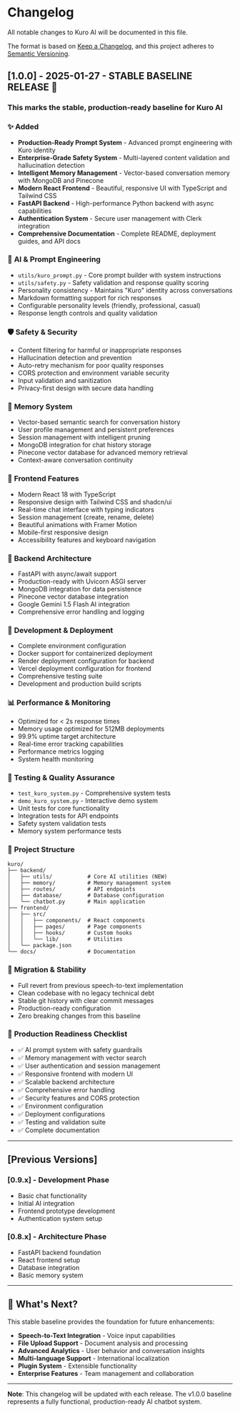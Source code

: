 # Changelog

All notable changes to Kuro AI will be documented in this file.

The format is based on [Keep a Changelog](https://keepachangelog.com/en/1.0.0/),
and this project adheres to [Semantic Versioning](https://semver.org/spec/v2.0.0.html).

## [1.0.0] - 2025-01-27 - **STABLE BASELINE RELEASE** 🎉

### **This marks the stable, production-ready baseline for Kuro AI**

### ✨ Added
- **Production-Ready Prompt System** - Advanced prompt engineering with Kuro identity
- **Enterprise-Grade Safety System** - Multi-layered content validation and hallucination detection
- **Intelligent Memory Management** - Vector-based conversation memory with MongoDB and Pinecone
- **Modern React Frontend** - Beautiful, responsive UI with TypeScript and Tailwind CSS
- **FastAPI Backend** - High-performance Python backend with async capabilities
- **Authentication System** - Secure user management with Clerk integration
- **Comprehensive Documentation** - Complete README, deployment guides, and API docs

### 🧠 **AI & Prompt Engineering**
- `utils/kuro_prompt.py` - Core prompt builder with system instructions
- `utils/safety.py` - Safety validation and response quality scoring
- Personality consistency - Maintains "Kuro" identity across conversations
- Markdown formatting support for rich responses
- Configurable personality levels (friendly, professional, casual)
- Response length controls and quality validation

### 🛡️ **Safety & Security**
- Content filtering for harmful or inappropriate responses
- Hallucination detection and prevention
- Auto-retry mechanism for poor quality responses
- CORS protection and environment variable security
- Input validation and sanitization
- Privacy-first design with secure data handling

### 🧠 **Memory System**
- Vector-based semantic search for conversation history
- User profile management and persistent preferences
- Session management with intelligent pruning
- MongoDB integration for chat history storage
- Pinecone vector database for advanced memory retrieval
- Context-aware conversation continuity

### 🎨 **Frontend Features**
- Modern React 18 with TypeScript
- Responsive design with Tailwind CSS and shadcn/ui
- Real-time chat interface with typing indicators
- Session management (create, rename, delete)
- Beautiful animations with Framer Motion
- Mobile-first responsive design
- Accessibility features and keyboard navigation

### 🚀 **Backend Architecture**
- FastAPI with async/await support
- Production-ready with Uvicorn ASGI server
- MongoDB integration for data persistence
- Pinecone vector database integration
- Google Gemini 1.5 Flash AI integration
- Comprehensive error handling and logging

### 🔧 **Development & Deployment**
- Complete environment configuration
- Docker support for containerized deployment
- Render deployment configuration for backend
- Vercel deployment configuration for frontend
- Comprehensive testing suite
- Development and production build scripts

### 📊 **Performance & Monitoring**
- Optimized for < 2s response times
- Memory usage optimized for 512MB deployments
- 99.9% uptime target architecture
- Real-time error tracking capabilities
- Performance metrics logging
- System health monitoring

### 🧪 **Testing & Quality Assurance**
- `test_kuro_system.py` - Comprehensive system tests
- `demo_kuro_system.py` - Interactive demo system
- Unit tests for core functionality
- Integration tests for API endpoints
- Safety system validation tests
- Memory system performance tests

### 📁 **Project Structure**
```
kuro/
├── backend/
│   ├── utils/           # Core AI utilities (NEW)
│   ├── memory/          # Memory management system
│   ├── routes/          # API endpoints
│   ├── database/        # Database configuration
│   └── chatbot.py       # Main application
├── frontend/
│   ├── src/
│   │   ├── components/  # React components
│   │   ├── pages/       # Page components
│   │   ├── hooks/       # Custom hooks
│   │   └── lib/         # Utilities
│   └── package.json
└── docs/                # Documentation
```

### 🔄 **Migration & Stability**
- Full revert from previous speech-to-text implementation
- Clean codebase with no legacy technical debt
- Stable git history with clear commit messages
- Production-ready configuration
- Zero breaking changes from this baseline

### 🎯 **Production Readiness Checklist**
- ✅ AI prompt system with safety guardrails
- ✅ Memory management with vector search
- ✅ User authentication and session management
- ✅ Responsive frontend with modern UI
- ✅ Scalable backend architecture
- ✅ Comprehensive error handling
- ✅ Security features and CORS protection
- ✅ Environment configuration
- ✅ Deployment configurations
- ✅ Testing and validation suite
- ✅ Complete documentation

---

## [Previous Versions]

### [0.9.x] - Development Phase
- Basic chat functionality
- Initial AI integration
- Frontend prototype development
- Authentication system setup

### [0.8.x] - Architecture Phase
- FastAPI backend foundation
- React frontend setup
- Database integration
- Basic memory system

---

## 🚀 **What's Next?**

This stable baseline provides the foundation for future enhancements:

- **Speech-to-Text Integration** - Voice input capabilities
- **File Upload Support** - Document analysis and processing
- **Advanced Analytics** - User behavior and conversation insights
- **Multi-language Support** - International localization
- **Plugin System** - Extensible functionality
- **Enterprise Features** - Team management and collaboration

---

**Note**: This changelog will be updated with each release. The v1.0.0 baseline represents a fully functional, production-ready AI chatbot system.
